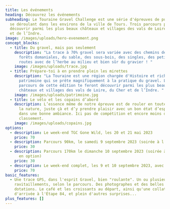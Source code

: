 ```yaml
---
title: Les événements
heading: Découvrez les événements
subheading: Le Touraine Gravel Challenge est une série d'épreuves de pur gravel
  se déroulant dans les environs de la ville de Tours. Trois parcours pour
  découvrir parmi les plus beaux châteaux et villages des vals de Loire, du Cher
  et de l’Indre.
image: /images/uploads/hero-evenement.png
concept_blocks:
  - title: Du gravel, mais pas seulement
    description: "La trace à 70% gravel sera variée avec des chemins de vigne, des
      forêts domaniales, du sable, des sous-bois, des singles, des petites
      routes avec de l’herbe au milieu et bien sûr du gravier ! "
    image: /images/uploads/trace.jpg
  - title: Prépare-toi à en prendre plein les mirettes
    description: "La Touraine est une région chargée d'Histoire et riche en
      patrimoine qui se prête magnifiquement à la pratique du gravel. Les
      parcours de cette édition te feront découvrir parmi les plus beaux
      châteaux et villages des vals de Loire, du Cher et de l’Indre. "
    image: /images/uploads/patrimoine.jpg
  - title: Le vélo et les copains d’abord
    description: L’essence même de notre épreuve est de rouler en toute liberté dans
      la nature, juste çà et d’y prendre plaisir avec un bon état d’esprit et
      dans une bonne ambiance. Ici pas de compétition et encore moins de
      classement.
    image: /images/uploads/copains.jpg
options:
  - description: Le week-end TGC Gone Wild, les 20 et 21 mai 2023
    price: 70
  - description: Parcours 90km, le samedi 9 septembre 2023 (soirée à l'Étape 84 en option)
    price: 30
  - description: Parcours 170km le dimanche 10 septembre 2023 (soirée à l'Étape 84
      en option)
    price: 30
  - description: Le week-end complet, les 9 et 10 septembre 2023, avec soirée à l'Étape 84
    price: 70
basic_features:
  - Une trace GPS, dans l'esprit Gravel, bien "roulante". Un ou plusieurs
    ravitaillements, selon le parcours. Des photographes et des belles
    dotations. Le café et les croissants au départ, ainsi qu'une collation
    d'arrivée à l'Étape 84, et plein d'autres surprises...
plus_features: []
---
```


